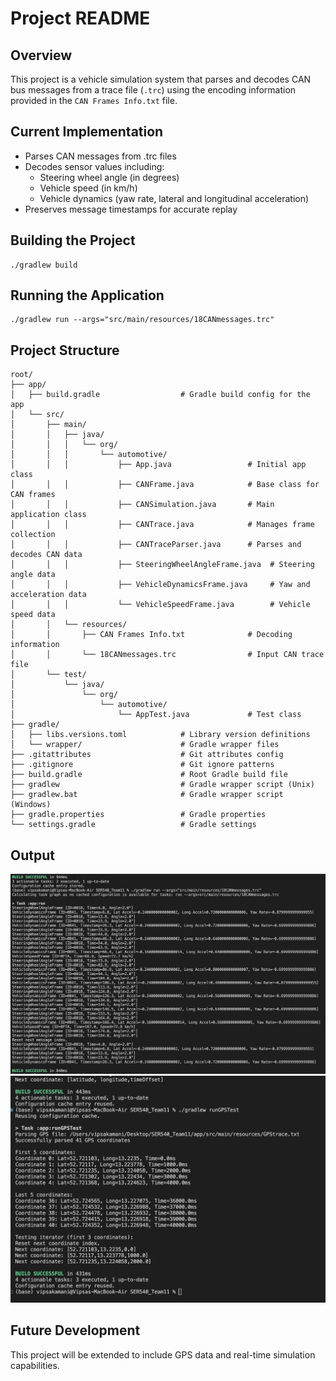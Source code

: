 # Project README

## Overview

This project is a vehicle simulation system that parses and decodes CAN bus messages from a trace file (`.trc`) using the encoding information provided in the `CAN Frames Info.txt` file.

## Current Implementation

- Parses CAN messages from .trc files
- Decodes sensor values including:
  - Steering wheel angle (in degrees)
  - Vehicle speed (in km/h)
  - Vehicle dynamics (yaw rate, lateral and longitudinal acceleration)
- Preserves message timestamps for accurate replay

## Building the Project

```
./gradlew build
```

## Running the Application

```
./gradlew run --args="src/main/resources/18CANmessages.trc"
```

## Project Structure

```
root/
├── app/
│   ├── build.gradle                  # Gradle build config for the app
│   └── src/
│       ├── main/
│       │   ├── java/
│       │   │   └── org/
│       │   │       └── automotive/
│       │   │           ├── App.java                 # Initial app class
│       │   │           ├── CANFrame.java            # Base class for CAN frames
│       │   │           ├── CANSimulation.java       # Main application class
│       │   │           ├── CANTrace.java            # Manages frame collection
│       │   │           ├── CANTraceParser.java      # Parses and decodes CAN data
│       │   │           ├── SteeringWheelAngleFrame.java  # Steering angle data
│       │   │           ├── VehicleDynamicsFrame.java     # Yaw and acceleration data
│       │   │           └── VehicleSpeedFrame.java        # Vehicle speed data
│       │   └── resources/
│       │       ├── CAN Frames Info.txt              # Decoding information
│       │       └── 18CANmessages.trc                # Input CAN trace file
│       └── test/
│           └── java/
│               └── org/
│                   └── automotive/
│                       └── AppTest.java             # Test class
├── gradle/
│   ├── libs.versions.toml            # Library version definitions
│   └── wrapper/                      # Gradle wrapper files
├── .gitattributes                    # Git attributes config
├── .gitignore                        # Git ignore patterns
├── build.gradle                      # Root Gradle build file
├── gradlew                           # Gradle wrapper script (Unix)
├── gradlew.bat                       # Gradle wrapper script (Windows)
├── gradle.properties                 # Gradle properties
└── settings.gradle                   # Gradle settings
```

## Output

![alt text](image.png)
![alt text](image-1.png)

## Future Development

This project will be extended to include GPS data and real-time simulation capabilities.

